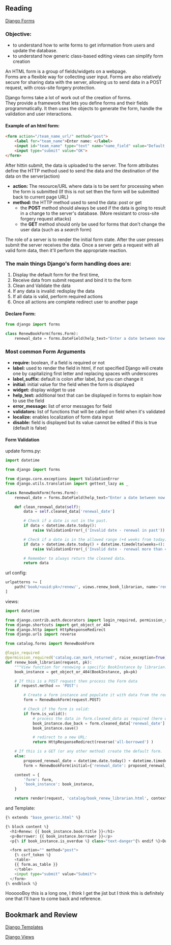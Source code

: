 ## Reading

[Django Forms](https://developer.mozilla.org/en-US/docs/Learn/Server-side/Django/Forms)

### Objective: 
* to understand how to write forms to get information from users and update the database. 
* to understand how generic class-based editing views can simplify form creation

An HTML form is a group of fields/widgets on a webpage.  
Forms are a flexible way for collecting user input. 
Forms are also relatively secure for sharing data with the server, allowing us to send data in a POST request, with cross-site forgery protection.

Django forms take a lot of work out of the creation of forms.  
They provide a framework that lets you define forms and their fields programmatically. 
It then uses the objects to generate the form, handle the validation and user interactions.  

#### Example of an html form:
```html
<form action="/team_name_url/" method="post">
    <label for="team_name">Enter name: </label>
    <input id="team_name" type="text" name="name_field" value="Default name for team.">
    <input type="submit" value="OK">
</form>
```

After hittin submit, the data is uploaded to the server. 
The form attributes define the HTTP method used to send the data and the destination of the data on the server(action)
* **action:** The resource/URL where data is to be sent for processing when the form is submitted (If this is not set then the form will be submitted back to current page URL)
* **method:** the HTTP method used to send the data: post or get
	* the **POST** method should always be used if the data is going to result in a change to the server's database. (More resistant to cross-site forgery request attacks)
	* the **GET** method should only be used for forms that don't change the user data (such as a *search* form)

The role of a server is to render the initial form state. 
After the user presses submit the server receives the data. 
Once a server gets a request with all valid form data, then it'll perform the appropriate reaction.

### The main things Django's form handling does are:
1. Display the default form for the first time,
2. Receive data from submit request and bind it to the form
3. Clean and Validate the data
4. If any data is invalid: redisplay the data
5. If all data is valid, perform required actions
6. Once all actions are complete redirect user to another page


#### Declare Form:
```python
from django import forms

class RenewBookForm(forms.Form):
    renewal_date = forms.DateField(help_text="Enter a date between now and 4 weeks (default 3).")
```

### Most common Form Arguments
* **require:** boolean, if a field is required or not
* **label:** used to render the field in html, if not specified Django will create one by capitalizing first letter and replacing spaces with underscores
* **label_suffix:** default is colon after label, but you can change it
* **initial:** initial value for the field when the form is displayed
* **widget:** display widget to use
* **help_text:** additional text that can be displayed in forms to explain how to use the field
* **error_message:** list of error messages for field
* **validators:** list of functions that will be called on field when it's validated
* **localize:** enables localization of form data input
* **disable:** field is displayed but its value cannot be edited if this is true (default is false)

#### Form Validation
update forms.py:
```python
import datetime

from django import forms

from django.core.exceptions import ValidationError
from django.utils.translation import gettext_lazy as _

class RenewBookForm(forms.Form):
    renewal_date = forms.DateField(help_text="Enter a date between now and 4 weeks (default 3).")

    def clean_renewal_date(self):
        data = self.cleaned_data['renewal_date']

        # Check if a date is not in the past.
        if data < datetime.date.today():
            raise ValidationError(_('Invalid date - renewal in past'))

        # Check if a date is in the allowed range (+4 weeks from today).
        if data > datetime.date.today() + datetime.timedelta(weeks=4):
            raise ValidationError(_('Invalid date - renewal more than 4 weeks ahead'))

        # Remember to always return the cleaned data.
        return data
```

url config:
```python
urlpatterns += [
    path('book/<uuid:pk>/renew/', views.renew_book_librarian, name='renew-book-librarian'),
]
```

views:

```python
import datetime

from django.contrib.auth.decorators import login_required, permission_required
from django.shortcuts import get_object_or_404
from django.http import HttpResponseRedirect
from django.urls import reverse

from catalog.forms import RenewBookForm

@login_required
@permission_required('catalog.can_mark_returned', raise_exception=True)
def renew_book_librarian(request, pk):
    """View function for renewing a specific BookInstance by librarian."""
    book_instance = get_object_or_404(BookInstance, pk=pk)

    # If this is a POST request then process the Form data
    if request.method == 'POST':

        # Create a form instance and populate it with data from the request (binding):
        form = RenewBookForm(request.POST)

        # Check if the form is valid:
        if form.is_valid():
            # process the data in form.cleaned_data as required (here we just write it to the model due_back field)
            book_instance.due_back = form.cleaned_data['renewal_date']
            book_instance.save()

            # redirect to a new URL:
            return HttpResponseRedirect(reverse('all-borrowed') )

    # If this is a GET (or any other method) create the default form.
    else:
        proposed_renewal_date = datetime.date.today() + datetime.timedelta(weeks=3)
        form = RenewBookForm(initial={'renewal_date': proposed_renewal_date})

    context = {
        'form': form,
        'book_instance': book_instance,
    }

    return render(request, 'catalog/book_renew_librarian.html', context)
```

and Template: 
```python
{% extends "base_generic.html" %}

{% block content %}
  <h1>Renew: {{ book_instance.book.title }}</h1>
  <p>Borrower: {{ book_instance.borrower }}</p>
  <p{% if book_instance.is_overdue %} class="text-danger"{% endif %}>Due date: {{ book_instance.due_back }}</p>

  <form action="" method="post">
    {% csrf_token %}
    <table>
    {{ form.as_table }}
    </table>
    <input type="submit" value="Submit">
  </form>
{% endblock %}
```


HoooooBoy this is a long one, I think I get the jist but I think this is definitely one that I'll have to come back and reference. 


## Bookmark and Review

[Django Templates](https://developer.mozilla.org/en-US/docs/Learn/Server-side/Django/Home_page)

[Django Views](https://developer.mozilla.org/en-US/docs/Learn/Server-side/Django/Generic_views)